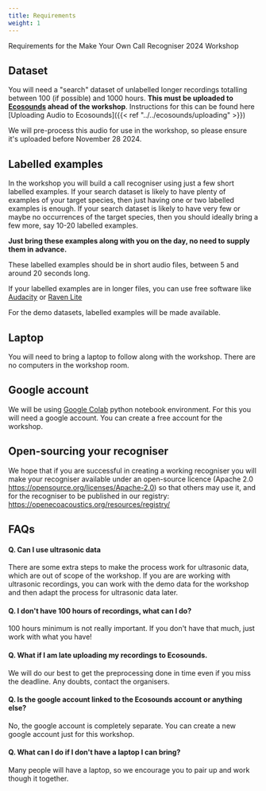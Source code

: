 ```yaml
---
title: Requirements
weight: 1
---
```


Requirements for the Make Your Own Call Recogniser 2024 Workshop

## Dataset

You will need a "search" dataset of unlabelled longer recordings totalling between 100 (if possible) 
and 1000 hours. **This must be uploaded to [Ecosounds](https://www.ecosounds.org) 
ahead of the workshop**. Instructions for this can be found here 
[Uploading Audio to Ecosounds]({{< ref "../../ecosounds/uploading" >}})

We will pre-process this audio for use in the workshop, so please ensure it's uploaded 
before November 28 2024. 

## Labelled examples

In the workshop you will build a call recogniser using just a few short labelled 
examples. If your search dataset is likely to have plenty of examples of your target 
species, then just having one or two labelled examples is enough. If your search 
dataset is likely to have very few or maybe no occurrences of the target species, 
then you should ideally bring a few more, say 10-20 labelled examples.

**Just bring these examples along with you on the day, no need to supply them in advance.**

These labelled examples should be in short audio files, between 5 and around 20 seconds long. 

If your labelled examples are in longer files, you can use free software 
like [Audacity](https://www.audacityteam.org/) 
or [Raven Lite](https://www.ravensoundsoftware.com/software/raven-lite/)

For the demo datasets, labelled examples will be made available.

## Laptop

You will need to bring a laptop to follow along with the workshop. There are no computers
in the workshop room. 

## Google account

We will be using [Google Colab](https://colab.research.google.com/) python notebook environment. 
For this you will need a google account. You can create a free account for the workshop. 

## Open-sourcing your recogniser

We hope that if you are successful in creating a working recogniser you will make 
your recogniser available under an open-source licence (Apache 2.0 
https://opensource.org/licenses/Apache-2.0) so that others may use it, and for the 
recogniser to be published in our registry: https://openecoacoustics.org/resources/registry/


## FAQs

#### Q. Can I use ultrasonic data 
There are some extra steps to make the process work for ultrasonic data, 
which are out of scope of the workshop. If you are are working with ultrasonic 
recordings, you can work with the demo data for the workshop and then adapt the 
process for ultrasonic data later.

#### Q. I don't have 100 hours of recordings, what can I do?
100 hours minimum is not really important. If you don't have that much, 
just work with what you have!

#### Q. What if I am late uploading my recordings to Ecosounds. 
We will do our best to get the preprocessing done in time even if you miss
the deadline. Any doubts, contact the organisers.

#### Q. Is the google account linked to the Ecosounds account or anything else?
No, the google account is completely separate.
You can create a new google account just for this workshop. 

#### Q. What can I do if I don't have a laptop I can bring?
Many people will have a laptop, so we encourage you to pair up and work though
it together. 

